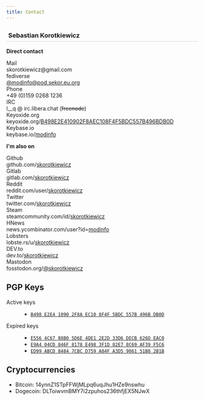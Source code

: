```yaml
---
title: Contact
---
```


<h3 style="border-bottom: 2px solid #e8e8e8;padding: 5px;">
  Sebastian Korotkiewicz
  <!-- <br /><small>System Administrator, self-employed</small> -->
</h3>

<strong>Direct contact</strong>

  <div class="row">
    <div class="col-sm-1">Mail</div>
    <div class="col-sm-10">
        skorotkiewicz@gmail.com
    </div>
  </div>

  <div class="row">
    <div class="col-sm-1">fediverse</div>
    <div class="col-sm-10">
        <a rel="me" href="https://pod.sekor.eu.org/@modinfo">
        @modinfo@pod.sekor.eu.org
        </a>
    </div>
  </div>

  <!-- <div class="row">
    <div class="col-sm-1">nostr</div>
    <div class="col-sm-10">
        <a href="https://yosup.app/profile/af26863d814cbaf3e4849d30fa2d1f8a2ab138c236f9b0210ae17c1dde1e1fb7">
        af26863d814cbaf3e4849d30fa2d1f8a2ab138c236f9b0210ae17c1dde1e1fb7
        </a>
    </div>
  </div> -->

  <!-- <div class="row">
    <div class="col-sm-1">XMPP</div>
    <div class="col-sm-10">
        skorotkiewicz@404.city (<s>snopyta.org</s>)
    </div>
  </div> -->

  <div class="row">
    <div class="col-sm-1">Phone</div>
    <div class="col-sm-10">
        +49 (0)159 0268 1236
    </div>
  </div>

  <div class="row">
    <div class="col-sm-1">IRC</div>
    <div class="col-sm-10">
        l__q @ irc.libera.chat (<s>freenode</s>)
    </div>
  </div>

  <div class="row">
    <div class="col-sm-1">Keyoxide.org</div>
    <div class="col-sm-10">
        keyoxide.org/<a href="https://keyoxide.org/B498E2E410902F8AEC108F4F5BDC557B496BDB0D">B498E2E410902F8AEC108F4F5BDC557B496BDB0D</a>
    </div>
  </div>

  <div class="row">
    <div class="col-sm-1">Keybase.io</div>
    <div class="col-sm-10">
        keybase.io/<a href="https://keybase.io/modinfo/">modinfo</a>
    </div>
  </div>

<div class="imAlsoOn">

<strong>I'm also on</strong>

  <div class="row">
    <div class="col-sm-1">Github</div>
    <div class="col-sm-10">
        github.com/<a href="https://github.com/skorotkiewicz">skorotkiewicz</a>
    </div>
  </div>

  <div class="row">
    <div class="col-sm-1">Gitlab</div>
    <div class="col-sm-10">
        gitlab.com/<a href="https://gitlab.com/skorotkiewicz">skorotkiewicz</a>
    </div>
  </div>

  <div class="row">
    <div class="col-sm-1">Reddit</div>
    <div class="col-sm-10">
        reddit.com/user/<a href="https://reddit.com/user/skorotkiewicz">skorotkiewicz</a>
    </div>
  </div>

  <div class="row">
    <div class="col-sm-1">Twitter</div>
    <div class="col-sm-10">
        twitter.com/<a href="https://twitter.com/skorotkiewicz">skorotkiewicz</a>
    </div>
  </div>

  <div class="row">
    <div class="col-sm-1">Steam</div>
    <div class="col-sm-10">
        steamcommunity.com/id/<a href="http://steamcommunity.com/id/skorotkiewicz">skorotkiewicz</a>
    </div>
  </div>

  <div class="row">
    <div class="col-sm-1">HNews</div>
    <div class="col-sm-10">
        news.ycombinator.com/user?id=<a href="https://news.ycombinator.com/user?id=modinfo">modinfo</a>
    </div>
  </div>

  <div class="row">
    <div class="col-sm-1">Lobsters</div>
    <div class="col-sm-10">
        lobste.rs/u/<a href="https://lobste.rs/u/skorotkiewicz">skorotkiewicz</a>
    </div>
  </div>

  <div class="row">
    <div class="col-sm-1">DEV.to</div>
    <div class="col-sm-10">
        dev.to/<a href="https://dev.to/skorotkiewicz">skorotkiewicz</a>
    </div>
  </div>
 
  <div class="row">
    <div class="col-sm-1">Mastodon</div>
    <div class="col-sm-10">
        fosstodon.org/<a rel="me" href="https://fosstodon.org/@skorotkiewicz">@skorotkiewicz</a>
    </div>
  </div>
  
  <!-- <div class="row">
    <div class="col-sm-1">Bitmessage</div>
    <div class="col-sm-10">
        BM-2D8rUS9FQVWZNKVfU4o2Ydoj6CiVDkJVZN
    </div>
  </div>

   <div class="row">
    <div class="col-sm-1">Skype</div>
    <div class="col-sm-10">
        skorotkiewicz
    </div>
  </div>
  
  <div class="row">
    <div class="col-sm-1">Facebook</div>
    <div class="col-sm-10">
        facebook.com/<a href="https://facebook.com/skorotkiewicz">skorotkiewicz</a>
    </div>
  </div>

   <div class="row">
    <div class="col-sm-1">Coinbase</div>
    <div class="col-sm-10">
        coinbase.com/<a href="https://coinbase.com/modinfo">modinfo</a>
    </div>
  </div> -->
</div>

<h2>PGP Keys</h2>
<dl>
<dt>Active keys</dt>
<dd>
<ul>
<li><a href="https://pgp.mit.edu/pks/lookup?op=vindex&amp;fingerprint=on&amp;search=0x5BDC557B496BDB0D"><code>B498 E2E4 1090 2F8A EC10 8F4F 5BDC 557B 496B DB0D</code></a></li>
</ul>
</dd>
<dt>Expired keys</dt>
<dd>
<ul>
<li><a href="https://pgp.mit.edu/pks/lookup?op=get&amp;search=0x33D6DECB626DEAC0"><code>E556 4C67 88B0 5D6E 4DE1 2E2D 33D6 DECB 626D EAC0</code></a></li>
<li><a href="#" target="_blank" rel="noopener"><code>E9A4 04CD 846F 8178 E498 3F1D 82E7 8C69 AF39 F5C6</code></a></li>
<li><a href="https://pgp.mit.edu/pks/lookup?op=get&amp;search=0xA3D5906151B82B1B" target="_blank" rel="noopener"><code>ED99 ABCD 8484 7CBC D759 A84F A3D5 9061 51B8 2B1B</code></a></li>
</ul>
</dd>
</dl>
<h2>Cryptocurrencies</h2>
<ul>
<li>Bitcoin: 14ynnZ1STpFFWjMLpq6uqJhu1HZe9nswhu</li>
<li>Dogecoin: DLToiwvmBMY7i2zpuhos236thfjEX5NJwX</li>
<!-- <li>Litecoin: LWktCYxneW54HovtHU9BfWBmkaZqzHiwoM</li> -->
<!-- <li>Ethereum: 0xc726f49a5875ed4117c4d3ca217b242087a05ef9</li> -->
</ul>
